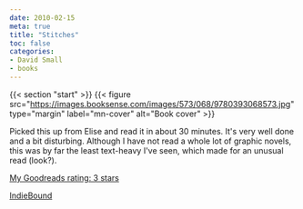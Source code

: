 ```yaml
---
date: 2010-02-15
meta: true
title: "Stitches"
toc: false
categories:
- David Small
- books
---
```


{{< section "start" >}}
{{< figure src="https://images.booksense.com/images/573/068/9780393068573.jpg" type="margin" label="mn-cover" alt="Book cover" >}}

Picked this up from Elise and read it in about 30 minutes. It's very well done and a bit disturbing. Although I have not read a whole lot of graphic novels, this was by far the least text-heavy I've seen, which made for an unusual read (look?). 

[My Goodreads rating: 3 stars](https://www.goodreads.com/review/show/91563491)  

[IndieBound](https://www.indiebound.org/book/9780393068573)
